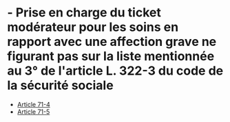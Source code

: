 # - Prise en charge du ticket modérateur pour les soins en rapport avec une affection grave ne figurant pas sur la liste mentionnée au 3° de l'article L. 322-3 du code de la sécurité sociale

- [Article 71-4](article-71-4.md)
- [Article 71-5](article-71-5.md)

